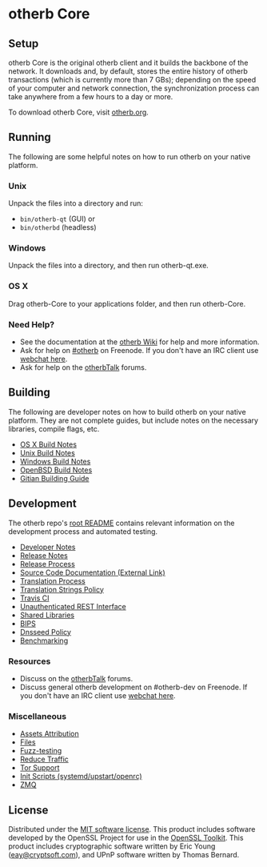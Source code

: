 otherb Core
=============

Setup
---------------------
otherb Core is the original otherb client and it builds the backbone of the network. It downloads and, by default, stores the entire history of otherb transactions (which is currently more than 7 GBs); depending on the speed of your computer and network connection, the synchronization process can take anywhere from a few hours to a day or more.

To download otherb Core, visit [otherb.org](https://otherb.org).

Running
---------------------
The following are some helpful notes on how to run otherb on your native platform.

### Unix

Unpack the files into a directory and run:

- `bin/otherb-qt` (GUI) or
- `bin/otherbd` (headless)

### Windows

Unpack the files into a directory, and then run otherb-qt.exe.

### OS X

Drag otherb-Core to your applications folder, and then run otherb-Core.

### Need Help?

* See the documentation at the [otherb Wiki](https://otherb.info/)
for help and more information.
* Ask for help on [#otherb](http://webchat.freenode.net?channels=otherb) on Freenode. If you don't have an IRC client use [webchat here](http://webchat.freenode.net?channels=otherb).
* Ask for help on the [otherbTalk](https://otherbtalk.io/) forums.

Building
---------------------
The following are developer notes on how to build otherb on your native platform. They are not complete guides, but include notes on the necessary libraries, compile flags, etc.

- [OS X Build Notes](build-osx.md)
- [Unix Build Notes](build-unix.md)
- [Windows Build Notes](build-windows.md)
- [OpenBSD Build Notes](build-openbsd.md)
- [Gitian Building Guide](gitian-building.md)

Development
---------------------
The otherb repo's [root README](/README.md) contains relevant information on the development process and automated testing.

- [Developer Notes](developer-notes.md)
- [Release Notes](release-notes.md)
- [Release Process](release-process.md)
- [Source Code Documentation (External Link)](https://dev.visucore.com/otherb/doxygen/)
- [Translation Process](translation_process.md)
- [Translation Strings Policy](translation_strings_policy.md)
- [Travis CI](travis-ci.md)
- [Unauthenticated REST Interface](REST-interface.md)
- [Shared Libraries](shared-libraries.md)
- [BIPS](bips.md)
- [Dnsseed Policy](dnsseed-policy.md)
- [Benchmarking](benchmarking.md)

### Resources
* Discuss on the [otherbTalk](https://otherbtalk.io/) forums.
* Discuss general otherb development on #otherb-dev on Freenode. If you don't have an IRC client use [webchat here](http://webchat.freenode.net/?channels=otherb-dev).

### Miscellaneous
- [Assets Attribution](assets-attribution.md)
- [Files](files.md)
- [Fuzz-testing](fuzzing.md)
- [Reduce Traffic](reduce-traffic.md)
- [Tor Support](tor.md)
- [Init Scripts (systemd/upstart/openrc)](init.md)
- [ZMQ](zmq.md)

License
---------------------
Distributed under the [MIT software license](/COPYING).
This product includes software developed by the OpenSSL Project for use in the [OpenSSL Toolkit](https://www.openssl.org/). This product includes
cryptographic software written by Eric Young ([eay@cryptsoft.com](mailto:eay@cryptsoft.com)), and UPnP software written by Thomas Bernard.
